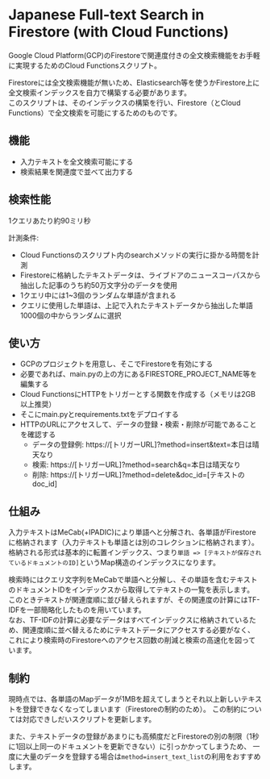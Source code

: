 # Japanese Full-text Search in Firestore (with Cloud Functions)
Google Cloud Platform(GCP)のFirestoreで関連度付きの全文検索機能をお手軽に実現するためのCloud Functionsスクリプト。

Firestoreには全文検索機能が無いため、Elasticsearch等を使うかFirestore上に全文検索インデックスを自力で構築する必要があります。  
このスクリプトは、そのインデックスの構築を行い、Firestore（とCloud Functions）で全文検索を可能にするためのものです。  

## 機能
* 入力テキストを全文検索可能にする
* 検索結果を関連度で並べて出力する

## 検索性能
1クエリあたり約90ミリ秒  
  
計測条件:  
* Cloud Functionsのスクリプト内のsearchメソッドの実行に掛かる時間を計測
* Firestoreに格納したテキストデータは、ライブドアのニュースコーパスから抽出した記事のうち約50万文字分のデータを使用
* 1クエリ中には1~3個のランダムな単語が含まれる
* クエリに使用した単語は、上記で入れたテキストデータから抽出した単語1000個の中からランダムに選択

## 使い方
* GCPのプロジェクトを用意し、そこでFirestoreを有効にする
* 必要であれば、main.pyの上の方にあるFIRESTORE_PROJECT_NAME等を編集する
* Cloud FunctionsにHTTPをトリガーとする関数を作成する（メモリは2GB以上推奨）
* そこにmain.pyとrequirements.txtをデプロイする
* HTTPのURLにアクセスして、データの登録・検索・削除が可能であることを確認する
  * データの登録例: https://[トリガーURL]?method=insert&text=本日は晴天なり
  * 検索: https://[トリガーURL]?method=search&q=本日は晴天なり
  * 削除: https://[トリガーURL]?method=delete&doc_id=[テキストのdoc_id]


## 仕組み
入力テキストはMeCab(+IPADIC)により単語へと分解され、各単語がFirestoreに格納されます（入力テキストも単語とは別のコレクションに格納されます）。
格納される形式は基本的に転置インデックス、つまり`単語 => [テキストが保存されているドキュメントのID]`というMap構造のインデックスになります。  
  
検索時にはクエリ文字列をMeCabで単語へと分解し、その単語を含むテキストのドキュメントIDをインデックスから取得してテキストの一覧を表示します。
このときテキストが関連度順に並び替えられますが、その関連度の計算にはTF-IDFを一部簡略化したものを用いています。  
なお、TF-IDFの計算に必要なデータはすべてインデックスに格納されているため、関連度順に並べ替えるためにテキストデータにアクセスする必要がなく、
これにより検索時のFirestoreへのアクセス回数の削減と検索の高速化を図っています。

## 制約
現時点では、各単語のMapデータが1MBを超えてしまうとそれ以上新しいテキストを登録できなくなってしまいます（Firestoreの制約のため）。
この制約については対応できしだいスクリプトを更新します。  

また、テキストデータの登録があまりにも高頻度だとFirestoreの別の制限（1秒に1回以上同一のドキュメントを更新できない）に引っかかってしまうため、
一度に大量のデータを登録する場合は`method=insert_text_list`の利用をおすすめします。



